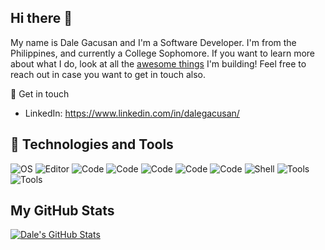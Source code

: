 ## Hi there 👋

My name is Dale Gacusan and I'm a Software Developer. I'm from the Philippines, and currently a College Sophomore. If you want to learn more about what I do, look at all the [awesome things](https://github.com/dalegacusan?tab=repositories) I'm building! 
Feel free to reach out in case you want to get in touch also.

💬 Get in touch
* LinkedIn: https://www.linkedin.com/in/dalegacusan/

## 🔧 Technologies and Tools

![OS](https://img.shields.io/badge/OS-Windows-0084D5) ![Editor](https://img.shields.io/badge/Editor-VS%20Code-0084D5) ![Code](https://img.shields.io/badge/Code-Javascript-0084D5) ![Code](https://img.shields.io/badge/Code-MongoDB-0084D5) ![Code](https://img.shields.io/badge/Code-Express-0084D5) ![Code](https://img.shields.io/badge/Code-React-0084D5) ![Code](https://img.shields.io/badge/Code-NodeJS-0084D5) ![Shell](https://img.shields.io/badge/Shell-Git%20Bash-0084D5) ![Tools](https://img.shields.io/badge/Video%20Editor-Premiere%20Pro-0084D5) ![Tools](https://img.shields.io/badge/Photo%20Editor-Gimp-0084D5)

## My GitHub Stats

<!--<a href="https://github.com/dalegacusan/dalegacusan">
  <img align="center" src="https://github-readme-stats.vercel.app/api/top-langs/?username=dalegacusan&hide=java,html&title_color=ffffff&text_color=c9cacc&icon_color=FAC924&bg_color=1d1f21" />
</a>-->
<a href="https://github.com/dalegacusan/dalegacusan">
  <img align="center" src="https://github-readme-stats.vercel.app/api?username=dalegacusan&show_icons=true&line_height=27&count_private=true&title_color=ffffff&text_color=c9cacc&icon_color=0084D5&bg_color=1d1f21" alt="Dale's GitHub Stats" />
</a>
<!--
<a href="https://https://github.com/dalegacusan/real-time-chat">
  <img align="center" src="https://github-readme-stats.vercel.app/api/pin/?username=dalegacusan&repo=real-time-chat&title_color=ffffff&text_color=c9cacc&icon_color=FAC924&bg_color=1d1f21" />
</a>
<a href="https://https://github.com/dalegacusan/CV-Application">
  <img align="center" src="https://github-readme-stats.vercel.app/api/pin/?username=dalegacusan&repo=CV-Application&title_color=ffffff&text_color=c9cacc&icon_color=FAC924&bg_color=1d1f21" />
</a>-->

